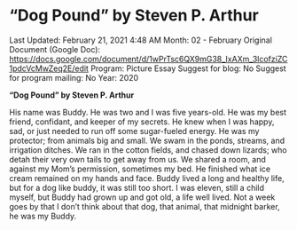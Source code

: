 # “Dog Pound” by Steven P. Arthur

Last Updated: February 21, 2021 4:48 AM
Month: 02 - February
Original Document (Google Doc): https://docs.google.com/document/d/1wPrTsc6QX9mG38_IxAXm_3lcofziZC1pdcVcMwZeq2E/edit
Program: Picture Essay
Suggest for blog: No
Suggest for program mailing: No
Year: 2020

**“Dog Pound” by Steven P. Arthur**

His name was Buddy. He was two and I was five years-old. He was my best friend, confidant, and keeper of my secrets. He knew when I was happy, sad, or just needed to run off some sugar-fueled energy. He was my protector; from animals big and small. We swam in the ponds, streams, and irrigation ditches. We ran in the cotton fields, and chased down lizards; who detah their very own tails to get away from us. We shared a room, and against my Mom’s permission, sometimes my bed. He finished what ice cream remained on my hands and face. Buddy lived a long and healthy life, but for a dog like buddy, it was still too short. I was eleven, still a child myself, but Buddy had grown up and got old, a life well lived. Not a week goes by that I don’t think about that dog, that animal, that midnight barker, he was my Buddy.